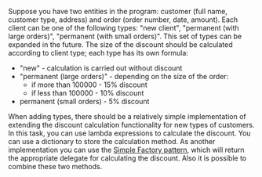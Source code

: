 Suppose you have two entities in the program: customer (full name, customer type, address) and order (order number, date, amount). Each client can be one of the following types: "new client", "permanent (with large orders)", "permanent (with small orders)". This set of types can be expanded in the future. The size of the discount should be calculated according to client type; each type has its own formula:
- "new" - calculation is carried out without discount
- "permanent (large orders)" - depending on the size of the order:
  - if more than 100000 - 15% discount
  - if less than 100000 - 10% discount
- permanent (small orders) - 5% discount

When adding types, there should be a relatively simple implementation of extending the discount calculation functionality for new types of customers. In this task, you can use lambda expressions to calculate the discount. You can use a dictionary to store the calculation method. As another implementation you can use the [Simple Factory pattern](https://refactoring.guru/design-patterns/factory-comparison), which will return the appropriate delegate for calculating the discount. Also it is possible to combine these two methods.